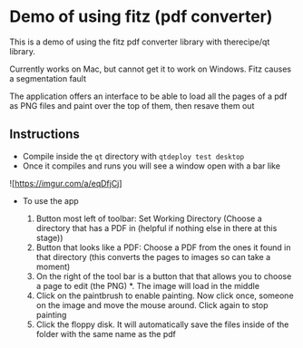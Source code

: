 # Demo of using fitz (pdf converter)

This is a demo of using the fitz pdf converter library with therecipe/qt library.

Currently works on Mac, but cannot get it to work on Windows. Fitz causes a segmentation fault


The application offers an interface to be able to load all the pages of a pdf as PNG files and paint over the top of them, then resave them out

## Instructions

* Compile inside the `qt` directory with `qtdeploy test desktop`
* Once it compiles and runs you will see a window open with a bar like

![https://imgur.com/a/eqDfjCj]

* To use the app

    1. Button most left of toolbar: Set Working Directory (Choose a directory that has a PDF in (helpful if nothing else in there at this stage))
    2. Button that looks like a PDF: Choose a PDF from the ones it found in that directory (this converts the pages to images so can take a moment)
    3. On the right of the tool bar is a button that that allows you to choose a page to edit (the PNG)
      *. The image will load in the middle
    4. Click on the paintbrush to enable painting. Now click once, someone on the image and move the mouse around. Click again to stop painting
    5. Click the floppy disk. It will automatically save the files inside of the folder with the same name as the pdf
